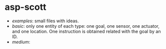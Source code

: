 # asp-scott

- *examples*: small files with ideas.
- *basic*: only one entity of each type: one goal, one sensor, one actuator, and one location. One instruction is obtained related with the goal by an ID.
- *medium*:

